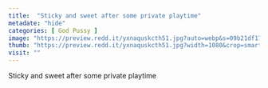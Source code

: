 ```yaml
---
title:  "Sticky and sweet after some private playtime"
metadate: "hide"
categories: [ God Pussy ]
image: "https://preview.redd.it/yxnaquskcth51.jpg?auto=webp&s=09b21df1791302ec2931396d6695e1f4670c0baa"
thumb: "https://preview.redd.it/yxnaquskcth51.jpg?width=1080&crop=smart&auto=webp&s=0f1ff7543de8f88e45e2d23919d46b4660e30d46"
visit: ""
---
```

Sticky and sweet after some private playtime

